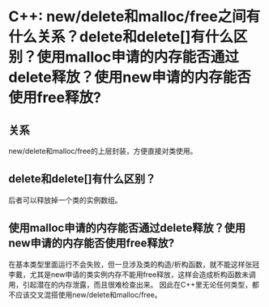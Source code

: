 # C++: new/delete和malloc/free之间有什么关系？delete和delete[]有什么区别？使用malloc申请的内存能否通过delete释放？使用new申请的内存能否使用free释放?

## 关系

new/delete和malloc/free的上层封装，方便直接对类使用。

## delete和delete[]有什么区别？

后者可以释放掉一个类的实例数组。

## 使用malloc申请的内存能否通过delete释放？使用new申请的内存能否使用free释放?

在基本类型里面运行不会失败，但一旦涉及类的构造/析构函数，就不能这样张冠李戴，尤其是new申请的类实例内存不能用free释放，这样会造成析构函数未调用，引起潜在的内存泄露，而且很难检查出来。
因此在C++里无论任何类型，都不应该交叉混搭使用new/delete和malloc/free。

